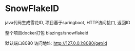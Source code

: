 # SnowFlakeID
java代码生成雪花ID, 项目基于springboot, HTTP访问接口, 返回ID

整个项目docker打包
blazings/snowflakeid

默认端口8080
访问地址: http://127.0.0.1:8080/get/id

